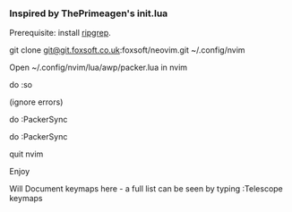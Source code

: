 ### Inspired by ThePrimeagen's init.lua
Prerequisite: install [ripgrep](https://github.com/BurntSushi/ripgrep).


git clone git@git.foxsoft.co.uk:foxsoft/neovim.git ~/.config/nvim

Open ~/.config/nvim/lua/awp/packer.lua in nvim

do :so

(ignore errors)

do :PackerSync

do :PackerSync

quit nvim

Enjoy


Will Document keymaps here - a full list can be seen by typing :Telescope keymaps

